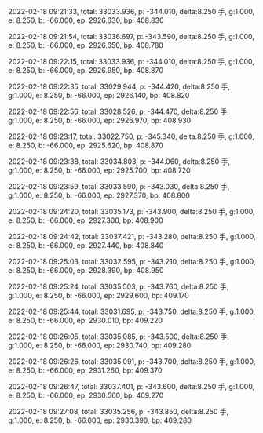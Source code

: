 2022-02-18 09:21:33, total: 33033.936, p: -344.010, delta:8.250 手, g:1.000, e: 8.250, b: -66.000, ep: 2926.630, bp: 408.830

2022-02-18 09:21:54, total: 33036.697, p: -343.590, delta:8.250 手, g:1.000, e: 8.250, b: -66.000, ep: 2926.650, bp: 408.780

2022-02-18 09:22:15, total: 33033.936, p: -344.010, delta:8.250 手, g:1.000, e: 8.250, b: -66.000, ep: 2926.950, bp: 408.870

2022-02-18 09:22:35, total: 33029.944, p: -344.420, delta:8.250 手, g:1.000, e: 8.250, b: -66.000, ep: 2926.140, bp: 408.820

2022-02-18 09:22:56, total: 33028.526, p: -344.470, delta:8.250 手, g:1.000, e: 8.250, b: -66.000, ep: 2926.970, bp: 408.930

2022-02-18 09:23:17, total: 33022.750, p: -345.340, delta:8.250 手, g:1.000, e: 8.250, b: -66.000, ep: 2925.620, bp: 408.870

2022-02-18 09:23:38, total: 33034.803, p: -344.060, delta:8.250 手, g:1.000, e: 8.250, b: -66.000, ep: 2925.700, bp: 408.720

2022-02-18 09:23:59, total: 33033.590, p: -343.030, delta:8.250 手, g:1.000, e: 8.250, b: -66.000, ep: 2927.370, bp: 408.800

2022-02-18 09:24:20, total: 33035.173, p: -343.900, delta:8.250 手, g:1.000, e: 8.250, b: -66.000, ep: 2927.300, bp: 408.900

2022-02-18 09:24:42, total: 33037.421, p: -343.280, delta:8.250 手, g:1.000, e: 8.250, b: -66.000, ep: 2927.440, bp: 408.840

2022-02-18 09:25:03, total: 33032.595, p: -343.210, delta:8.250 手, g:1.000, e: 8.250, b: -66.000, ep: 2928.390, bp: 408.950

2022-02-18 09:25:24, total: 33035.503, p: -343.760, delta:8.250 手, g:1.000, e: 8.250, b: -66.000, ep: 2929.600, bp: 409.170

2022-02-18 09:25:44, total: 33031.695, p: -343.750, delta:8.250 手, g:1.000, e: 8.250, b: -66.000, ep: 2930.010, bp: 409.220

2022-02-18 09:26:05, total: 33035.085, p: -343.500, delta:8.250 手, g:1.000, e: 8.250, b: -66.000, ep: 2930.740, bp: 409.280

2022-02-18 09:26:26, total: 33035.091, p: -343.700, delta:8.250 手, g:1.000, e: 8.250, b: -66.000, ep: 2931.260, bp: 409.370

2022-02-18 09:26:47, total: 33037.401, p: -343.600, delta:8.250 手, g:1.000, e: 8.250, b: -66.000, ep: 2930.560, bp: 409.270

2022-02-18 09:27:08, total: 33035.256, p: -343.850, delta:8.250 手, g:1.000, e: 8.250, b: -66.000, ep: 2930.390, bp: 409.280